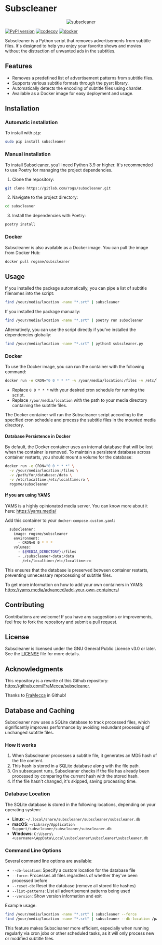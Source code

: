 # Subscleaner

<p align="center">
  <img src="https://gitlab.com/uploads/-/system/project/avatar/55502917/logo.jpg" alt="subscleaner"/>
</p>

[![PyPI version](https://badge.fury.io/py/subscleaner.svg)](https://badge.fury.io/py/subscleaner)
[![codecov](https://codecov.io/gl/rogs/subscleaner/graph/badge.svg?token=JDAY18ZIFZ)](https://codecov.io/gl/rogs/subscleaner)
[![docker](https://img.shields.io/badge/Docker-subscleaner-blue)](https://hub.docker.com/r/rogsme/subscleaner)

Subscleaner is a Python script that removes advertisements from subtitle files. It's designed to help you enjoy your favorite shows and movies without the distraction of unwanted ads in the subtitles.

## Features

- Removes a predefined list of advertisement patterns from subtitle files.
- Supports various subtitle formats through the pysrt library.
- Automatically detects the encoding of subtitle files using chardet.
- Available as a Docker image for easy deployment and usage.

## Installation

### Automatic installation

To install with `pip`:

``` sh
sudo pip install subscleaner
```

### Manual installation

To install Subscleaner, you'll need Python 3.9 or higher. It's recommended to use Poetry for managing the project dependencies.

1. Clone the repository:

``` sh
git clone https://gitlab.com/rogs/subscleaner.git
```

2. Navigate to the project directory:

``` sh
cd subscleaner
```

3. Install the dependencies with Poetry:

``` sh
poetry install
```

### Docker

Subscleaner is also available as a Docker image. You can pull the image from Docker Hub:

``` sh
docker pull rogsme/subscleaner
```

## Usage

If you installed the package automatically, you can pipe a list of subtitle filenames into the script:

``` sh
find /your/media/location -name "*.srt" | subscleaner
```

If you installed the package manually:

``` sh
find /your/media/location -name "*.srt" | poetry run subscleaner
```

Alternatively, you can use the script directly if you've installed the dependencies globally:

``` sh
find /your/media/location -name "*.srt" | python3 subscleaner.py
```

### Docker

To use the Docker image, you can run the container with the following command:

``` sh
docker run -e CRON="0 0 * * *" -v /your/media/location:/files -v /etc/localtime:/etc/localtime:ro rogsme/subscleaner
```

- Replace `0 0 * * *` with your desired cron schedule for running the script.
- Replace `/your/media/location` with the path to your media directory containing the subtitle files.

The Docker container will run the Subscleaner script according to the specified cron schedule and process the subtitle files in the mounted media directory.

#### Database Persistence in Docker

By default, the Docker container uses an internal database that will be lost when the container is removed. To maintain a persistent database across container restarts, you should mount a volume for the database:

``` sh
docker run -e CRON="0 0 * * *" \
  -v /your/media/location:/files \
  -v /path/for/database:/data \
  -v /etc/localtime:/etc/localtime:ro \
  rogsme/subscleaner
```

#### If you are using YAMS

YAMS is a highly opinionated media server. You can know more about it here: https://yams.media/

Add this container to your `docker-compose.custom.yaml`:

``` sh
  subscleaner:
    image: rogsme/subscleaner
    environment:
      - CRON=0 0 * * *
    volumes:
      - ${MEDIA_DIRECTORY}:/files
      - ./subscleaner-data:/data
      - /etc/localtime:/etc/localtime:ro
```

This ensures that the database is preserved between container restarts, preventing unnecessary reprocessing of subtitle files.

To get more information on how to add your own containers in YAMS: https://yams.media/advanced/add-your-own-containers/

## Contributing

Contributions are welcome! If you have any suggestions or improvements, feel free to fork the repository and submit a pull request.

## License

Subscleaner is licensed under the GNU General Public License v3.0 or later. See the [LICENSE](https://gitlab.com/rogs/subscleaner/-/blob/master/LICENSE) file for more details.

## Acknowledgments

This repository is a rewrite of this Github repository: https://github.com/FraMecca/subscleaner.

Thanks to [FraMecca](https://github.com/FraMecca/) in Github!

## Database and Caching

Subscleaner now uses a SQLite database to track processed files, which significantly improves performance by avoiding redundant processing of unchanged subtitle files.

### How it works

1. When Subscleaner processes a subtitle file, it generates an MD5 hash of the file content.
2. This hash is stored in a SQLite database along with the file path.
3. On subsequent runs, Subscleaner checks if the file has already been processed by comparing the current hash with the stored hash.
4. If the file hasn't changed, it's skipped, saving processing time.

### Database Location

The SQLite database is stored in the following locations, depending on your operating system:

- **Linux**: `~/.local/share/subscleaner/subscleaner/subscleaner.db`
- **macOS**: `~/Library/Application Support/subscleaner/subscleaner/subscleaner.db`
- **Windows**: `C:\Users\<username>\AppData\Local\subscleaner\subscleaner\subscleaner.db`

### Command Line Options

Several command line options are available:

- `--db-location`: Specify a custom location for the database file
- `--force`: Processes all files regardless of whether they've been processed before
- `--reset-db`: Reset the database (remove all stored file hashes)
- `--list-patterns`: List all advertisement patterns being used
- `--version`: Show version information and exit

Example usage:
```sh
find /your/media/location -name "*.srt" | subscleaner --force
find /your/media/location -name "*.srt" | subscleaner --db-location /path/to/custom/database.db
```

This feature makes Subscleaner more efficient, especially when running regularly via cron jobs or other scheduled tasks, as it will only process new or modified subtitle files.
